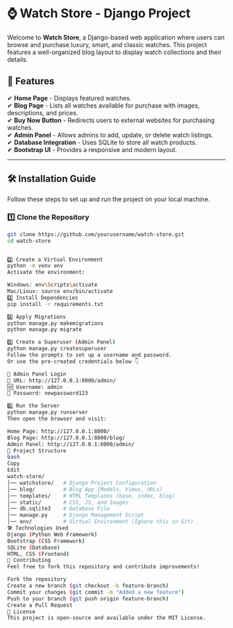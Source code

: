 # ⌚ Watch Store - Django Project  

Welcome to **Watch Store**, a Django-based web application where users can browse and purchase luxury, smart, and classic watches. This project features a well-organized blog layout to display watch collections and their details.  

## 🚀 Features  

✔ **Home Page** - Displays featured watches.  
✔ **Blog Page** - Lists all watches available for purchase with images, descriptions, and prices.  
✔ **Buy Now Button** - Redirects users to external websites for purchasing watches.  
✔ **Admin Panel** - Allows admins to add, update, or delete watch listings.  
✔ **Database Integration** - Uses SQLite to store all watch products.  
✔ **Bootstrap UI** - Provides a responsive and modern layout.  

---

## 🛠️ Installation Guide  

Follow these steps to set up and run the project on your local machine.  

### 1️⃣ **Clone the Repository**  
```bash
git clone https://github.com/yourusername/watch-store.git
cd watch-store


2️⃣ Create a Virtual Environment
python -m venv env
Activate the environment:

Windows: env\Scripts\activate
Mac/Linux: source env/bin/activate
3️⃣ Install Dependencies
pip install -r requirements.txt

4️⃣ Apply Migrations
python manage.py makemigrations
python manage.py migrate

5️⃣ Create a Superuser (Admin Panel)
python manage.py createsuperuser
Follow the prompts to set up a username and password.
Or use the pre-created credentials below 👇

📌 Admin Panel Login
🔗 URL: http://127.0.0.1:8000/admin/
🆔 Username: admin
🔑 Password: newpassword123

6️⃣ Run the Server
python manage.py runserver
Then open the browser and visit:

Home Page: http://127.0.0.1:8000/
Blog Page: http://127.0.0.1:8000/blog/
Admin Panel: http://127.0.0.1:8000/admin/
📂 Project Structure
bash
Copy
Edit
watch-store/
│── watchstore/   # Django Project Configuration
│── blog/         # Blog App (Models, Views, URLs)
│── templates/    # HTML Templates (base, index, blog)
│── static/       # CSS, JS, and Images
│── db.sqlite3    # Database File
│── manage.py     # Django Management Script
│── env/          # Virtual Environment (Ignore this in Git)
🛠️ Technologies Used
Django (Python Web Framework)
Bootstrap (CSS Framework)
SQLite (Database)
HTML, CSS (Frontend)
🤝 Contributing
Feel free to fork this repository and contribute improvements!

Fork the repository
Create a new branch (git checkout -b feature-branch)
Commit your changes (git commit -m "Added a new feature")
Push to your branch (git push origin feature-branch)
Create a Pull Request
📄 License
This project is open-source and available under the MIT License.
